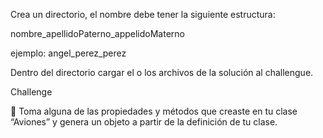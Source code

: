Crea un directorio, el nombre debe tener la siguiente estructura:

nombre_apellidoPaterno_appelidoMaterno

ejemplo: angel_perez_perez

Dentro del directorio cargar el o los archivos de la solución al challengue.

Challenge

📝 Toma alguna de las propiedades y métodos que creaste en tu clase “Aviones” y genera un objeto a partir de la definición de tu clase.
